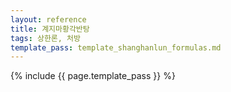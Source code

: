 ```yaml
---
layout: reference
title: 계지마황각반탕
tags: 상한론, 처방
template_pass: template_shanghanlun_formulas.md
---
```



{% include {{ page.template_pass }} %}
